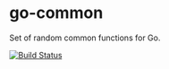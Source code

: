 # go-common
Set of random common functions for Go.

[![Build Status](https://travis-ci.org/omakoto/go-common.svg?branch=master)](https://travis-ci.org/omakoto/go-common)
